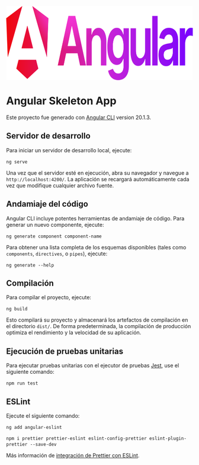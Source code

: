 <img alt="Logo de Angular" src="./public/assets/images/angular-logo.svg" style="display: block; margin: 0 auto" height=200 width=600 />

# Angular Skeleton App

Este proyecto fue generado con [Angular CLI](https://github.com/angular/angular-cli) version 20.1.3.

## Servidor de desarrollo

Para iniciar un servidor de desarrollo local, ejecute:

```
ng serve
```

Una vez que el servidor esté en ejecución, abra su navegador y navegue a `http://localhost:4200/`. La aplicación se recargará automáticamente cada vez que modifique cualquier archivo fuente.

## Andamiaje del código

Angular CLI incluye potentes herramientas de andamiaje de código. Para generar un nuevo componente, ejecute:

```
ng generate component component-name
```

Para obtener una lista completa de los esquemas disponibles (tales como `components`, `directives`, o `pipes`), ejecute:

```
ng generate --help
```

## Compilación

Para compilar el proyecto, ejecute:

```
ng build
```

Esto compilará su proyecto y almacenará los artefactos de compilación en el directorio `dist/`. De forma predeterminada, la compilación de producción optimiza el rendimiento y la velocidad de su aplicación.

## Ejecución de pruebas unitarias

Para ejecutar pruebas unitarias con el ejecutor de pruebas [Jest](https://github.com/jestjs/jest/), use el siguiente comando:

```
npm run test
```

## ESLint

Ejecute el siguiente comando:

```
ng add angular-eslint
```

```
npm i prettier prettier-eslint eslint-config-prettier eslint-plugin-prettier --save-dev
```

Más información de [integración de Prettier con ESLint](https://prettier.io/docs/related-projects#eslint-integrations).
